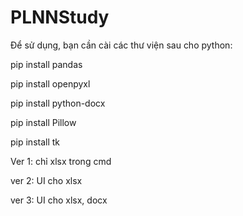 # PLNNStudy
Để sử dụng, bạn cần cài các thư viện sau cho python:

pip install pandas

pip install openpyxl

pip install python-docx

pip install Pillow

pip install tk


Ver 1: chỉ xlsx trong cmd

ver 2: UI cho xlsx

ver 3: UI cho xlsx, docx
